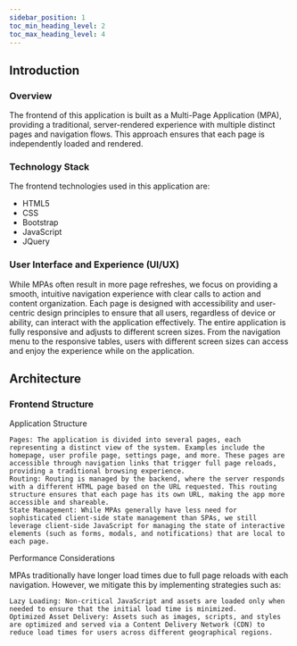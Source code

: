 ```yaml
---
sidebar_position: 1
toc_min_heading_level: 2
toc_max_heading_level: 4
---
```


## Introduction

### Overview

The frontend of this application is built as a Multi-Page Application (MPA), providing a traditional, server-rendered experience with multiple distinct pages and navigation flows. This approach ensures that each page is independently loaded and rendered.

### Technology Stack

The frontend technologies used in this application are:

- HTML5
- CSS
- Bootstrap
- JavaScript
- JQuery

### User Interface and Experience (UI/UX)

While MPAs often result in more page refreshes, we focus on providing a smooth, intuitive navigation experience with clear calls to action and content organization.
Each page is designed with accessibility and user-centric design principles to ensure that all users, regardless of device or ability, can interact with the application effectively.
The entire application is fully responsive and adjusts to different screen sizes. From the navigation menu to the responsive tables, users with
different screen sizes can access and enjoy the experience while on the application.

## Architecture

### Frontend Structure

Application Structure

    Pages: The application is divided into several pages, each representing a distinct view of the system. Examples include the homepage, user profile page, settings page, and more. These pages are accessible through navigation links that trigger full page reloads, providing a traditional browsing experience.
    Routing: Routing is managed by the backend, where the server responds with a different HTML page based on the URL requested. This routing structure ensures that each page has its own URL, making the app more accessible and shareable.
    State Management: While MPAs generally have less need for sophisticated client-side state management than SPAs, we still leverage client-side JavaScript for managing the state of interactive elements (such as forms, modals, and notifications) that are local to each page.

Performance Considerations

MPAs traditionally have longer load times due to full page reloads with each navigation. However, we mitigate this by implementing strategies such as:

    Lazy Loading: Non-critical JavaScript and assets are loaded only when needed to ensure that the initial load time is minimized.
    Optimized Asset Delivery: Assets such as images, scripts, and styles are optimized and served via a Content Delivery Network (CDN) to reduce load times for users across different geographical regions.
